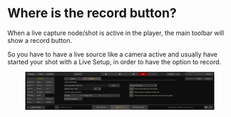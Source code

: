 # Where is the record button?

When a live capture node/shot is active in the player, the main toolbar will show a record button.

So you have to have a live source like a camera active and usually have started your shot with a Live Setup, in order to have the option to record.

<figure><img src="../.gitbook/assets/image (44).png" alt=""><figcaption></figcaption></figure>
